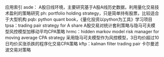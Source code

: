 应用索引
asde： A股日线环境，主要研究基于A股A线历史数据，利用量化交易技术盈利的策略研究
ph: portfolio holding strategy，只是简单持有股票，比较适合于大型机构
pqb: python quant book，《量化投资以python为工具》学习项目
tpsa：trading pair strategy for A share A股交易对统计套利策略与隐马可夫模型风控模型加移动平均CPA策略
hrmc：hidden markov model risk manager for moving average CPA strategy 采用隐马可夫模型作为风控模型，3日均价超过10日均价买涨杀跌的程序化交易CPA策略
kftp：kalman filter trading pair 卡尔曼滤波交易对策略
